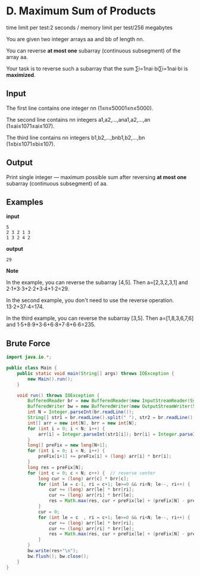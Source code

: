 # D. Maximum Sum of Products

time limit per test:2 seconds / memory limit per test/256 megabytes

You are given two integer arrays aa and bb of length nn.

You can reverse **at most one** subarray (continuous subsegment) of the array aa.

Your task is to reverse such a subarray that the sum ∑i=1nai⋅bi∑i=1nai⋅bi is **maximized**.

## Input

The first line contains one integer nn (1≤n≤50001≤n≤5000).

The second line contains nn integers a1,a2,…,ana1,a2,…,an (1≤ai≤1071≤ai≤107).

The third line contains nn integers b1,b2,…,bnb1,b2,…,bn (1≤bi≤1071≤bi≤107).

## Output

Print single integer — maximum possible sum after reversing **at most one** subarray (continuous subsegment) of aa.

## Examples

**input**

```
5
2 3 2 1 3
1 3 2 4 2
```

**output**

```
29
```

**Note**

In the example, you can reverse the subarray \[4,5\]. Then a=[2,3,2,3,1] and 2⋅1+3⋅3+2⋅2+3⋅4+1⋅2=29.

In the second example, you don't need to use the reverse operation. 13⋅2+37⋅4=174.

In the third example, you can reverse the subarray \[3,5\]. Then a=[1,8,3,6,7,6] and 1⋅5+8⋅9+3⋅6+6⋅8+7⋅8+6⋅6=235.



## Brute Force

```java
import java.io.*;

public class Main {
    public static void main(String[] args) throws IOException {
        new Main().run();
    }

    void run() throws IOException {
        BufferedReader br = new BufferedReader(new InputStreamReader(System.in));
        BufferedWriter bw = new BufferedWriter(new OutputStreamWriter(System.out));
        int N = Integer.parseInt(br.readLine());
        String[] str1 = br.readLine().split(" "), str2 = br.readLine().split(" ");
        int[] arr = new int[N], brr = new int[N];
        for (int i = 0; i < N; i++) {
            arr[i] = Integer.parseInt(str1[i]); brr[i] = Integer.parseInt(str2[i]);
        }
        long[] preFix = new long[N+1];
        for (int i = 0; i < N; i++) {
            preFix[i+1] += preFix[i] + (long) arr[i] * brr[i];
        }
        long res = preFix[N];
        for (int c = 0; c < N; c++) {  // reverse center
            long cur = (long) arr[c] * brr[c];
            for (int le = c-1, ri = c+1; le>=0 && ri<N; le--, ri++) {  // odd segment
                cur += (long) arr[le] * brr[ri];
                cur += (long) arr[ri] * brr[le];
                res = Math.max(res, cur + preFix[le] + (preFix[N] - preFix[ri+1]));
            }
            cur = 0;
            for (int le = c  , ri = c+1; le>=0 && ri<N; le--, ri++) {  // even segment
                cur += (long) arr[le] * brr[ri];
                cur += (long) arr[ri] * brr[le];
                res = Math.max(res, cur + preFix[le] + (preFix[N] - preFix[ri+1]));
            }
        }
        bw.write(res+"\n");
        bw.flush(); bw.close();
    }
}
```

